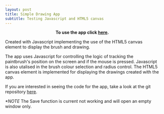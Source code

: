 ```yaml
---
layout: post
title: Simple Drawing App
subtitle: Testing Javascript and HTML5 canvas
---
```

<p style="text-align:center"><b>To use the app click <a href="https://patevs.github.io/drawing-app/">here</a>.</b></p>

Created with Javascript implementing the use of the HTML5 canvas element to display the brush and drawing.

The app uses Javascript for controlling the logic of tracking the paintbrush's position on the screen and if the mouse is pressed. Javascript is also utalised in the brush colour selection and radius control. The HTML5 canvas element is implemented for displaying the drawings created with the app.

If you are interested in seeing the code for the app, take a look at the git repository <a href="https://github.com/patevs/drawing-app">here</a>.

<i>*NOTE</i> 
The Save function is current not working and will open an empty window only.
